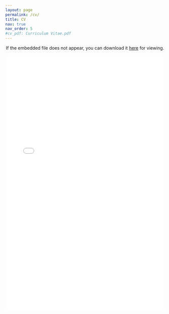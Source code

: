 ```yaml
---
layout: page
permalink: /cv/
title: CV
nav: true
nav_order: 5
#cv_pdf: Curriculum Vitae.pdf
---
```


<center>
If the embedded file does not appear, you can download it <a href="/assets/pdf/Curriculum Vitae.pdf">here</a> for viewing.
</center>

<br>

<center>
<object data="/assets/pdf/Curriculum Vitae.pdf#view=FitH&pagemode=none" width="100%" height="800px" type="application/pdf">
    <embed src="/assets/pdf/Curriculum Vitae.pdf#view=FitH&pagemode=none" width="100%" height="800px" type="application/pdf" />
</object>
</center>
